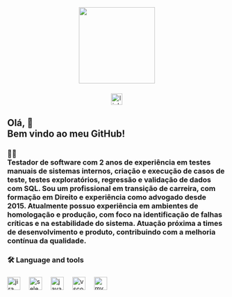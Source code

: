 <div align="center">
  <img height="175" src="https://media1.giphy.com/media/v1.Y2lkPTc5MGI3NjExM2VyNmRhdmQ3MGVxa3FjYjN1MnFsYm5wcHgybzZneHpsODh3N2xyMiZlcD12MV9pbnRlcm5hbF9naWZfYnlfaWQmY3Q9Zw/xT0Gqn9yuw8hnPGn5K/giphy.gif"  />
</div>

###

<div align="center">
  <a href="https://www.linkedin.com/in/jo%C3%A3o-ribeiro-32a90b352/" target="_blank">
    <img src="https://img.shields.io/static/v1?message=LinkedIn&logo=linkedin&label=&color=0077B5&logoColor=white&labelColor=&style=plastic" height="26" alt="linkedin logo"  />
  </a>
</div>

###

<h2 align="left">Olá, 👋<br>Bem vindo ao meu GitHub!</h2>

###

<h3 align="left">👩‍💻  <br>Testador de software com 2 anos de experiência em testes manuais de sistemas internos, criação e execução de casos de teste, testes exploratórios, regressão e validação de dados com SQL. Sou um profissional em transição de carreira, com formação em Direito e experiência como advogado desde 2015. Atualmente possuo experiência em ambientes de homologação e produção, com foco na identificação de falhas críticas e na estabilidade do sistema. Atuação próxima a times de desenvolvimento e produto, contribuindo com a melhoria contínua da qualidade.</h3>

###

<h3 align="left">🛠 Language and tools</h3>

###

<div align="left">
  <img src="https://img.shields.io/badge/Jira-0052CC?logo=jira&logoColor=white&style=for-the-badge" height="30" alt="jira logo"  />
  <img width="12" />
  <img src="https://img.shields.io/badge/Selenium-43B02A?logo=selenium&logoColor=black&style=for-the-badge" height="30" alt="selenium logo"  />
  <img width="12" />
  <img src="https://img.shields.io/badge/JavaScript-F7DF1E?logo=javascript&logoColor=black&style=for-the-badge" height="30" alt="javascript logo"  />
  <img width="12" />
  <img src="https://img.shields.io/badge/Visual Studio Code-007ACC?logo=visualstudiocode&logoColor=white&style=for-the-badge" height="30" alt="vscode logo"  />
  <img width="12" />
  <img src="https://img.shields.io/badge/MySQL-4479A1?logo=mysql&logoColor=white&style=for-the-badge" height="30" alt="mysql logo"  />
</div>

###
